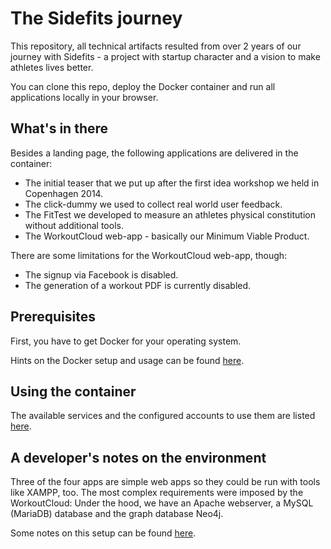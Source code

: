 # The Sidefits journey

This repository, all technical artifacts resulted from over 2 years of our journey with Sidefits - a project with startup character and a vision to make athletes lives better.

You can clone this repo, deploy the Docker container and run all applications locally in your browser.

## What's in there

Besides a landing page, the following applications are delivered in the container:

- The initial teaser that we put up after the first idea workshop we held in Copenhagen 2014.
- The click-dummy we used to collect real world user feedback.
- The FitTest we developed to measure an athletes physical constitution without additional tools.
- The WorkoutCloud web-app - basically our Minimum Viable Product.

There are some limitations for the WorkoutCloud web-app, though:
- The signup via Facebook is disabled.
- The generation of a workout PDF is currently disabled.

## Prerequisites

First, you have to get Docker for your operating system. 

Hints on the Docker setup and usage can be found [here](doc/Docker.md).

## Using the container

The available services and the configured accounts to use them are listed [here](doc/Services_Accounts.md).


## A developer's notes on the environment

Three of the four apps are simple web apps so they could be run with tools like XAMPP, too. The most complex requirements were imposed by the WorkoutCloud: Under the hood, we have an Apache webserver, a MySQL (MariaDB) database and the graph database Neo4j.

Some notes on this setup can be found [here](doc/LAMP_Neo4j_Stack.md).